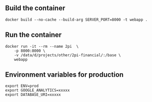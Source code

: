 ## Build the container
```
docker build --no-cache --build-arg SERVER_PORT=8000 -t webapp .
```

## Run the container
```
docker run -it --rm --name 2pi  \
    -p 8000:8000 \
    -v /data/d/projects/other/2pi-financial/:/base \
    webapp
```

## Environment variables for production
```
export ENV=prod
export GOOGLE_ANALYTICS=xxxxx
export DATABASE_URI=xxxxx
```